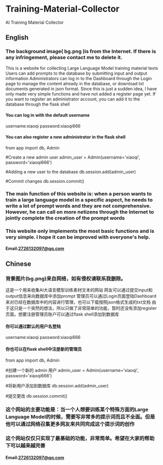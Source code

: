 # Training-Material-Collector
AI Training Material Collector
## English
### The background image( bg.png )is from the Internet. If there is any infringement, please contact me to delete it.
This is a website for collecting Large Language Model training material texts
Users can add prompts to the database by submitting input and output information
Administrators can log in to the Dashboard through the Login page to manage the content already in the database, or download txt documents generated in json format.
Since this is just a sudden idea, I have only made very simple functions and have not added a register page yet. If you want to register an administrator account, you can add it to the database through the flask shell

#### You can log in with the default username 
username:xiaoqi
password:xiaoqi666
#### You can also register a new administrator in the flask shell 
 from app import db, Admin

 #Create a new admin user
 admin_user = Admin(username='xiaoqi', password='xiaoqi666')

 #Adding a new user to the database
 db.session.add(admin_user)

 #Commit changes
 db.session.commit()

### The main function of this website is: when a person wants to train a large language model in a specific aspect, he needs to write a lot of prompt words and they are not comprehensive. However, he can call on more netizens through the Internet to jointly complete the creation of the prompt words

### This website only implements the most basic functions and is very simple. I hope it can be improved with everyone's help.
#### Email:2726132097@qq.com
## Chinese
### 背景图片(bg.png)来自网络，如有侵权请联系我删除。
这是一个用来收集AI大语言模型训练素材文本的网站
网友可以通过提交input和output信息来向数据库中添加prompt
管理员可以通过Login页面登陆Dashboard来对已经在数据库中的内容进行管理，也可以下载按照json格式生成的txt文档
由于这只是一个突然的想法，所以只做了非常简单的功能，暂时还没有添加register页面。想要注册管理员账户可以通过flask shell添加到数据库

#### 你可以通过默认的用户名登陆 
username:xiaoqi
password:xiaoqi666
#### 你也可以在flask shell中注册新的管理员
 from app import db, Admin

 #创建一个新的 admin 用户
 admin_user = Admin(username='xiaoqi', password='xiaoqi666')

 #将新用户添加到数据库
 db.session.add(admin_user)

 #提交更改
 db.session.commit()

### 这个网站的主要功能是：当一个人想要训练某个特殊方面的Large Language Model的时候，需要写非常多的提示词而且不全面。但是他可以通过网络召集更多网友来共同完成这个提示词的创作
### 这个网站仅仅只实现了最基础的功能，非常简单。希望在大家的帮助下可以越来越完善
#### Email:2726132097@qq.com
